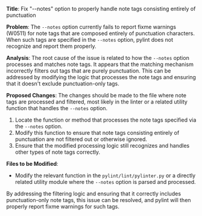 **Title**: Fix "--notes" option to properly handle note tags consisting entirely of punctuation

**Problem**: The `--notes` option currently fails to report fixme warnings (W0511) for note tags that are composed entirely of punctuation characters. When such tags are specified in the `--notes` option, pylint does not recognize and report them properly.

**Analysis**: The root cause of the issue is related to how the `--notes` option processes and matches note tags. It appears that the matching mechanism incorrectly filters out tags that are purely punctuation. This can be addressed by modifying the logic that processes the note tags and ensuring that it doesn't exclude punctuation-only tags.

**Proposed Changes**: The changes should be made to the file where note tags are processed and filtered, most likely in the linter or a related utility function that handles the `--notes` option. 

1. Locate the function or method that processes the note tags specified via the `--notes` option.
2. Modify this function to ensure that note tags consisting entirely of punctuation are not filtered out or otherwise ignored.
3. Ensure that the modified processing logic still recognizes and handles other types of note tags correctly.

**Files to be Modified**:
- Modify the relevant function in the `pylint/lint/pylinter.py` or a directly related utility module where the `--notes` option is parsed and processed.

By addressing the filtering logic and ensuring that it correctly includes punctuation-only note tags, this issue can be resolved, and pylint will then properly report fixme warnings for such tags.